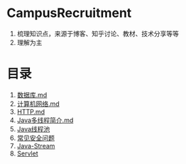 # CampusRecruitment
1. 梳理知识点，来源于博客、知乎讨论、教材、技术分享等等
2. 理解为主
# 目录
1. [数据库.md](https://github.com/ValentineF/CampusRecruitment/blob/master/%E6%95%B0%E6%8D%AE%E5%BA%93/%E6%95%B0%E6%8D%AE%E5%BA%93.md)
2. [计算机网络.md](https://github.com/ValentineF/CampusRecruitment/blob/master/%E8%AE%A1%E7%AE%97%E6%9C%BA%E7%BD%91%E7%BB%9C/%E8%AE%A1%E7%AE%97%E6%9C%BA%E7%BD%91%E7%BB%9C.md)
3. [HTTP.md](https://github.com/ValentineF/CampusRecruitment/blob/master/%E8%AE%A1%E7%AE%97%E6%9C%BA%E7%BD%91%E7%BB%9C/HTTP.md)
4. [Java多线程简介.md](https://github.com/ValentineF/NoteBook/blob/master/Java/Java%E5%A4%9A%E7%BA%BF%E7%A8%8B%E7%AE%80%E4%BB%8B.md)
5. [Java线程池](https://github.com/ValentineF/NoteBook/blob/master/Java/Java%E7%BA%BF%E7%A8%8B%E6%B1%A0.md)
6. [常见安全问题](https://github.com/ValentineF/NoteBook/blob/master/%E6%9E%B6%E6%9E%84/web%E5%AE%89%E5%85%A8%E9%98%B2%E8%8C%83.md)
7. [Java-Stream](https://github.com/ValentineF/NoteBook/blob/master/Java/Java-Steam.md)
8. [Servlet](https://github.com/ValentineF/NoteBook/blob/master/Java/Servlet.md)
